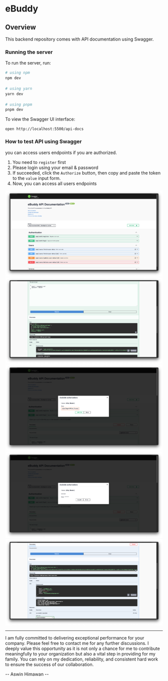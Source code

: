 # eBuddy

## Overview

This backend repository comes with API documentation using Swagger.

### Running the server

To run the server, run:

```bash
# using npm
npm dev

# using yarn
yarn dev

# using pnpm
pnpm dev
```

To view the Swagger UI interface:

```
open http://localhost:5500/api-docs
```

### How to test API using Swagger

you can access users endpoints if you are authorized.

1. You need to `register` first
2. Please login using your email & password
3. If succeeded, click the `Authorize` button, then copy and paste the token to the `value` input form.
4. Now, you can access all users endpoints

![1_display](/doc-assets/1_display.png)
![2_login](/doc-assets/2_login.png)
![3_input_the_token](/doc-assets/3_input_the_token.png)
![4_authorized](/doc-assets/4_authorized.png)
![5_accessing_endpoint](/doc-assets/5_accessing_endpoint.png)

---

I am fully committed to delivering exceptional performance for your company. Please feel free to contact me for any further discussions. I deeply value this opportunity as it is not only a chance for me to contribute meaningfully to your organization but also a vital step in providing for my family. You can rely on my dedication, reliability, and consistent hard work to ensure the success of our collaboration.

-- Aswin Himawan --
